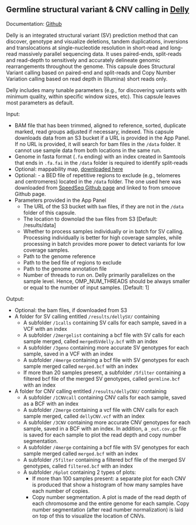 ## Germline structural variant & CNV calling in [Delly](https://www.ncbi.nlm.nih.gov/pmc/articles/PMC3436805/)


Documentation: [Github](https://github.com/dellytools/delly)

Delly is an integrated structural variant (SV) prediction method that can discover, genotype and visualize deletions, tandem duplications, inversions and translocations at single-nucleotide resolution in short-read and long-read massively parallel sequencing data. It uses paired-ends, split-reads and read-depth to sensitively and accurately delineate genomic rearrangements throughout the genome.  This capsule does Structural Variant calling based on paired-end and split-reads and Copy Number Variation calling based on read depth in (Illumina) short reads only.

Delly includes many tunable parameters (e.g., for discovering variants with minimum quality, within specific window sizes, etc).  This capsule leaves most parameters as default.

Input: 
- BAM file that has been trimmed, aligned to reference, sorted, duplicate marked, read groups adjusted if necessary, indexed.  This capsule downloads data from an S3 bucket if a URL is provided in the App Panel. If no URL is provided, it will search for bam files in the ```/data``` folder.  It cannot use sample data from both locations in the same run. 
- Genome in fasta format (```.fa``` ending) with an index created in Samtools that ends in ```.fa.fai```  in the ```/data``` folder is required to identify split-reads
- Optional: mappability map, [downloaded here](https://gear.embl.de/data/delly/)
- Optional: - a BED file of repetitive regions to exclude (e.g., telomeres and centromeres) located in the ```/data``` folder.  The one used here was downloaded from [SpeedSeq Github page](https://github.com/hall-lab/speedseq/blob/master/annotations/exclude.cnvnator_100bp.GRCh38.20170403.bed) and linked to from smoove Github page.
- Parameters provided in the App Panel
    - The URL of the S3 bucket with ```bam``` files, if they are not in the ```/data``` folder of this capsule. 
    - The location to downolad the ```bam``` files from S3 [Default: /results/data]
    - Whether to process samples individually or in batch for SV calling. Processing individually is better for high coverage samples, while processing in batch provides more power to detect variants for low coverage samples.  
    - Path to the genome reference
    - Path to the bed file of regions to exclude
    - Path to the genome annotation file 
    - Number of threads to run on. Delly primarily parallelizes on the sample level. Hence, OMP_NUM_THREADS should be always smaller or equal to the number of input samples. [Default: 1]


Output:
- Optional: the bam files, if downloaded from S3
- A folder for SV calling entitled ```/results/dellySV/``` containing
    - A subfolder ```/1calls``` containing SV calls for each sample, saved in a VCF with an index
    - A subfolder ```/2mergelist``` containing a bcf file with SV calls for each sample merged, called ```mergedSVdelly.bcf``` with an index
    - A subfolder ```/3geno``` containing more accurate SV genotypes for each sample, saved in a VCF with an index
    - A subfolder ```/4merge``` containing a bcf file with SV genotypes for each sample merged called ```merged.bcf``` with an index
    - If more than 20 samples present, a subfolder ```/5filter``` containing a filtered bcf file of the merged SV genotypes, called ```germline.bcf``` with an index
- A folder for CNV calling entitled ```/results/dellyCNV/``` containing
    - A subfolder ```/1CNVcall``` containing CNV calls for each sample, saved as a BCF with an index
    - A subfolder ```/2merge``` containing a vcf file with CNV calls for each sample merged, called ```dellyCNV.vcf``` with an index
    - A subfolder ```/3CNV``` containing more accurate CNV genotypes for each sample, saved in a BCF with an index.  In addition, a ```_out.cov.gz``` file is saved for each sample to plot the read depth and copy number segmentation. 
    - A subfolder ```/4merge``` containing a bcf file with SV genotypes for each sample merged called ```merged.bcf``` with an index
    - A subfolder ```/5filter``` containing a filtered bcf file of the merged SV genotypes, called ```filtered.bcf``` with an index
    - A subfolder ```/6plot``` containing 2 types of plots: 
        - If more than 100 samples present: a separate plot for each CNV is produced that show a histogram of how many samples have each number of copies.
        - Copy number segmentation.  A plot is made of the read depth of each chromosome and the entire genome for each sample. Copy number segmentation (after read number normalization) is laid on top of this to visualize the location of CNVs. 
